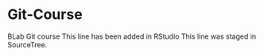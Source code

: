 # Git-Course
BLab Git course
This line has been added in RStudio
This line was staged in SourceTree.